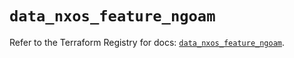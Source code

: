 # `data_nxos_feature_ngoam`

Refer to the Terraform Registry for docs: [`data_nxos_feature_ngoam`](https://registry.terraform.io/providers/ciscodevnet/nxos/0.5.10/docs/data-sources/feature_ngoam).

